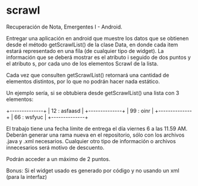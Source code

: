 scrawl
======

Recuperación de Nota, Emergentes I - Android.


Entregar una aplicación en android que muestre los datos que se obtienen desde el método getScrawlList() de la clase Data, en donde cada item estará representado en una fila (de cualquier tipo de widget). La información que se deberá mostrar es el atributo i seguido de dos puntos y el atributo s, por cada uno de los elementos Scrawl de la lista.

Cada vez que consulten getScrawlList() retornará una cantidad de elementos distintos, por lo que no podrán hacer nada estático.

Un ejemplo sería, si se obtubiera desde getScrawlList() una lista con 3 elementos:


+--------------+
| 12 : asfaasd |
+--------------+
| 99 : oinr    |
+--------------+
| 66 : wsfyuc  |
+--------------+


El trabajo tiene una fecha límite de entrega el día viernes 6 a las 11.59 AM.
Deberán generar una rama nueva en el repositorio, sólo con los archivos .java y .xml necesarios. Cualquier otro tipo de información o archivos innecesarios será motivo de descuento.

Podrán acceder a un máximo de 2 puntos.

Bonus: Si el widget usado es generado por código y no usando un xml (para la interfaz)
